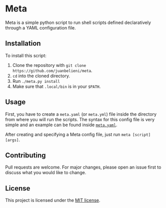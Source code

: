 # Meta

Meta is a simple python script to run shell scripts defined declaratively through a YAML configuration file.

## Installation

To install this script:

1. Clone the repository with `git clone https://github.com/juanbelieni/meta`.
1. `cd` into the cloned directory.
1. Run `./meta.py install`
1. Make sure that `.local/bin` is in your `$PATH`.

## Usage

First, you have to create a `meta.yaml` (or `meta.yml`) file inside the directory from where you will run the scripts. The syntax for this config file is very simple and an example can be found inside [`meta.yaml`](/meta.yaml).

After creating and specifying a Meta config file, just run `meta [script] [args]`.

## Contributing

Pull requests are welcome. For major changes, please open an issue first to discuss what you would like to change.

## License

This project is licensed under the [MIT license](/LICENSE.txt).

